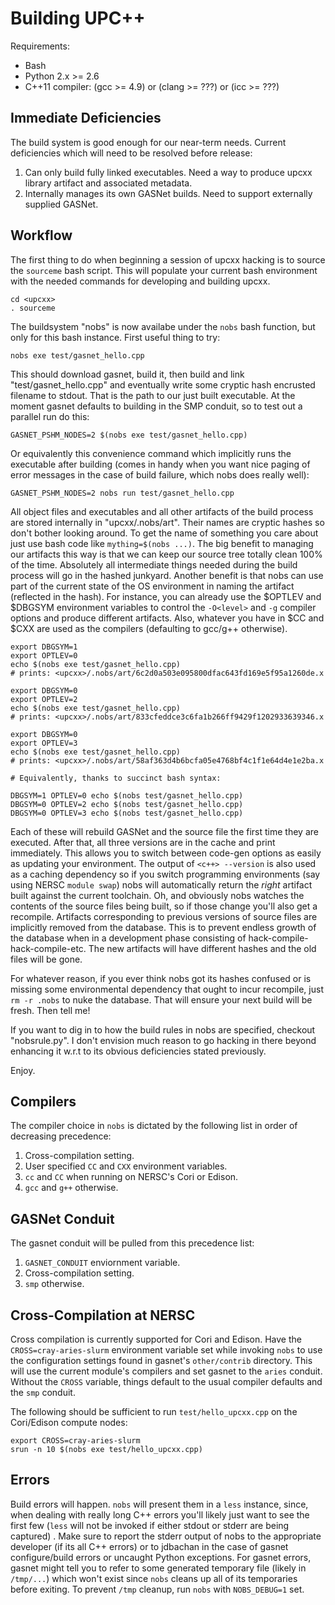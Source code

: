 # Building UPC\+\+ #

Requirements:

  - Bash
  - Python 2.x >= 2.6
  - C++11 compiler: (gcc >= 4.9) or (clang >= ???) or (icc >= ???)

## Immediate Deficiencies ##

The build system is good enough for our near-term needs. Current
deficiencies which will need to be resolved before release:

  1. Can only build fully linked executables. Need a way to produce
     upcxx library artifact and associated metadata.
  2. Internally manages its own GASNet builds. Need to support
     externally supplied GASNet.

## Workflow ##

The first thing to do when beginning a session of upcxx hacking is to
source the `sourceme` bash script. This will populate your current
bash environment with the needed commands for developing and building
upcxx.

```
cd <upcxx>
. sourceme
```

The buildsystem "nobs" is now availabe under the `nobs` bash function,
but only for this bash instance. First useful thing to try:

```
nobs exe test/gasnet_hello.cpp
```

This should download gasnet, build it, then build and link 
"test/gasnet_hello.cpp" and eventually write some cryptic hash 
encrusted filename to stdout. That is the path to our just built 
executable. At the moment gasnet defaults to building in the SMP 
conduit, so to test out a parallel run do this:

```
GASNET_PSHM_NODES=2 $(nobs exe test/gasnet_hello.cpp)
```

Or equivalently this convenience command which implicitly runs the
executable after building (comes in handy when you want nice paging
of error messages in the case of build failure, which nobs does really
well):

```
GASNET_PSHM_NODES=2 nobs run test/gasnet_hello.cpp
```

All object files and executables and all other artifacts of the build 
process are stored internally in "upcxx/.nobs/art". Their names are 
cryptic hashes so don't bother looking around. To get the name  of
something you care about just use bash code like
`mything=$(nobs ...)`. The big benefit to managing our artifacts this
way is that we can keep our source tree totally clean 100% of the time.
Absolutely all intermediate things needed during the build process will
go in the hashed junkyard. Another benefit is that nobs can use part
of the  current state of the OS environment in naming the artifact
(reflected in the hash). For instance, you can already use the $OPTLEV
and $DBGSYM environment variables to control the `-O<level>` and `-g`
compiler options and produce different artifacts. Also, whatever you
have in $CC and $CXX are used as the compilers (defaulting to gcc/g++
otherwise).

```
export DBGSYM=1
export OPTLEV=0
echo $(nobs exe test/gasnet_hello.cpp)
# prints: <upcxx>/.nobs/art/6c2d0a503e095800dfac643fd169e5f95a1260de.x

export DBGSYM=0
export OPTLEV=2
echo $(nobs exe test/gasnet_hello.cpp)
# prints: <upcxx>/.nobs/art/833cfeddce3c6fa1b266ff9429f1202933639346.x

export DBGSYM=0
export OPTLEV=3
echo $(nobs exe test/gasnet_hello.cpp)
# prints: <upcxx>/.nobs/art/58af363d4b6bcfa05e4768bf4c1f1e64d4e1e2ba.x

# Equivalently, thanks to succinct bash syntax:

DBGSYM=1 OPTLEV=0 echo $(nobs test/gasnet_hello.cpp)
DBGSYM=0 OPTLEV=2 echo $(nobs test/gasnet_hello.cpp)
DBGSYM=0 OPTLEV=3 echo $(nobs test/gasnet_hello.cpp)
```

Each of these will rebuild GASNet and the source file the first time 
they are executed. After that, all three versions are in the cache and 
print immediately. This allows you to switch between code-gen options 
as easily as updating your environment. The output of `<c++> --version` 
is also used as a caching dependency so if you switch programming 
environments (say using NERSC `module swap`) nobs will automatically 
return the *right* artifact built against the current toolchain. Oh, 
and obviously nobs watches the contents of the source files being 
built, so if those change you'll also get a recompile. Artifacts 
corresponding to previous versions of source files are implicitly 
removed from the database. This is to prevent endless growth of the 
database when in a development phase consisting of 
hack-compile-hack-compile-etc. The new artifacts will have different 
hashes and the old files will be gone.

For whatever reason, if you ever think nobs got its hashes confused or 
is missing some environmental dependency that ought to incur recompile, 
just `rm -r .nobs` to nuke the database. That will ensure your next
build will be fresh. Then tell me!

If you want to dig in to how the build rules in nobs are specified,
checkout "nobsrule.py". I don't envision much reason to go hacking in
there beyond enhancing it w.r.t to its obvious deficiencies stated
previously.

Enjoy.

## Compilers ##

The compiler choice in `nobs` is dictated by the following list in order
of decreasing precedence:

1. Cross-compilation setting.
2. User specified `CC` and `CXX` environment variables.
3. `cc` and `CC` when running on NERSC's Cori or Edison.
4. `gcc` and `g++` otherwise.

## GASNet Conduit ##

The gasnet conduit will be pulled from this precedence list:

1. `GASNET_CONDUIT` enviornment variable.
2. Cross-compilation setting.
3. `smp` otherwise.

## Cross-Compilation at NERSC ##

Cross compilation is currently supported for Cori and Edison. Have the 
`CROSS=cray-aries-slurm` environment variable set while invoking `nobs` 
to use the configuration settings found in gasnet's `other/contrib` 
directory. This will use the current module's compilers and set gasnet 
to the `aries` conduit. Without the `CROSS` variable, things default to 
the usual compiler defaults and the `smp` conduit.

The following should be sufficient to run `test/hello_upcxx.cpp` on
the Cori/Edison compute nodes:

```
export CROSS=cray-aries-slurm
srun -n 10 $(nobs exe test/hello_upcxx.cpp)
```

## Errors ##

Build errors will happen. `nobs` will present them in a `less` 
instance, since, when dealing with really long C++ errors you'll likely 
just want to see the first few (`less` will not be invoked if either 
stdout or stderr are being captured) . Make sure to report the stderr 
output of nobs to the appropriate developer (if its all C++ errors) or 
to jdbachan in the case of gasnet configure/build errors or uncaught 
Python exceptions. For gasnet errors, gasnet might tell you to refer
to some generated temporary file (likely in `/tmp/...`) which won't
exist since `nobs` cleans up all of its temporaries before exiting.
To prevent `/tmp` cleanup, run `nobs` with `NOBS_DEBUG=1` set.

